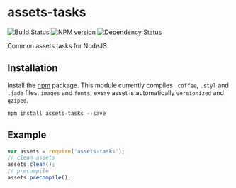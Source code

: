 # assets-tasks

![Build Status](https://travis-ci.org/xpepermint/assets-tasks.svg?branch=master)&nbsp;[![NPM version](https://badge.fury.io/js/assets-tasks.svg)](http://badge.fury.io/js/assets-tasks)&nbsp;[![Dependency Status](https://gemnasium.com/xpepermint/assets-tasks.svg)](https://gemnasium.com/xpepermint/assets-tasks)

Common assets tasks for NodeJS.

## Installation

Install the [npm](https://www.npmjs.org/package/assets-tasks) package. This module currently compiles `.coffee`, `.styl` and `.jade` files, `images` and `fonts`, every asset is automatically `versionized` and `gziped`.

```
npm install assets-tasks --save
```

## Example

```js
var assets = require('assets-tasks');
// clean assets
assets.clean();
// precompile
assets.precompile();
```
